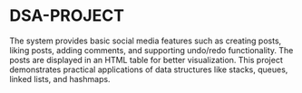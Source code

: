 # DSA-PROJECT
The system provides basic social media features such as creating posts, liking posts, adding comments, and supporting undo/redo functionality. The posts are displayed in an HTML table for better visualization. This project demonstrates practical applications of data structures like stacks, queues, linked lists, and hashmaps.
